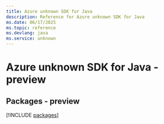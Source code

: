 ```yaml
---
title: Azure unknown SDK for Java
description: Reference for Azure unknown SDK for Java
ms.date: 06/17/2025
ms.topic: reference
ms.devlang: java
ms.service: unknown
---
```

# Azure unknown SDK for Java - preview
## Packages - preview
[!INCLUDE [packages](unknown-index.md)]